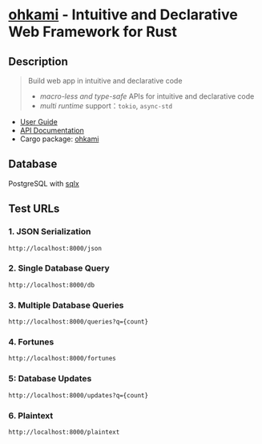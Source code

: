 # [ohkami](https://github.com/kana-rus/ohkami) - Intuitive and Declarative Web Framework for Rust

## Description

> Build web app in intuitive and declarative code
> - *macro-less and type-safe* APIs for intuitive and declarative code
> - *multi runtime* support：`tokio`, `async-std`

- [User Guide](https://docs.rs/ohkami/latest/ohkami/)
- [API Documentation](https://docs.rs/ohkami/latest/ohkami/)
- Cargo package: [ohkami](https://crates.io/crates/ohkami)

## Database

PostgreSQL with [sqlx](https://github.com/launchbadge/sqlx)

## Test URLs

### 1. JSON Serialization

    http://localhost:8000/json

### 2. Single Database Query

    http://localhost:8000/db

### 3. Multiple Database Queries

    http://localhost:8000/queries?q={count}

### 4. Fortunes

    http://localhost:8000/fortunes

### 5: Database Updates

    http://localhost:8000/updates?q={count}

### 6. Plaintext

    http://localhost:8000/plaintext